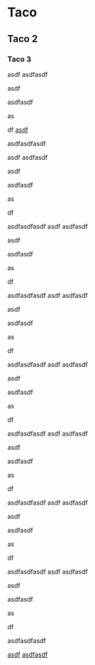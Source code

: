 # Taco

## Taco 2

### Taco 3

asdf
asdfasdf

asdf

asdfasdf

as

df
[asdf](Taco-2)

asdfasdfasdf

asdf
asdfasdf

asdf

asdfasdf

as

df

asdfasdfasdf
asdf
asdfasdf

asdf

asdfasdf

as

df

asdfasdfasdf
asdf
asdfasdf

asdf

asdfasdf

as

df

asdfasdfasdf
asdf
asdfasdf

asdf

asdfasdf

as

df

asdfasdfasdf
asdf
asdfasdf

asdf

asdfasdf

as

df

asdfasdfasdf
asdf
asdfasdf

asdf

asdfasdf

as

df

asdfasdfasdf
asdf
asdfasdf

asdf

asdfasdf

as

df

asdfasdfasdf

[asdf](#taco-3)
[asdfasdf](#taco-3)
